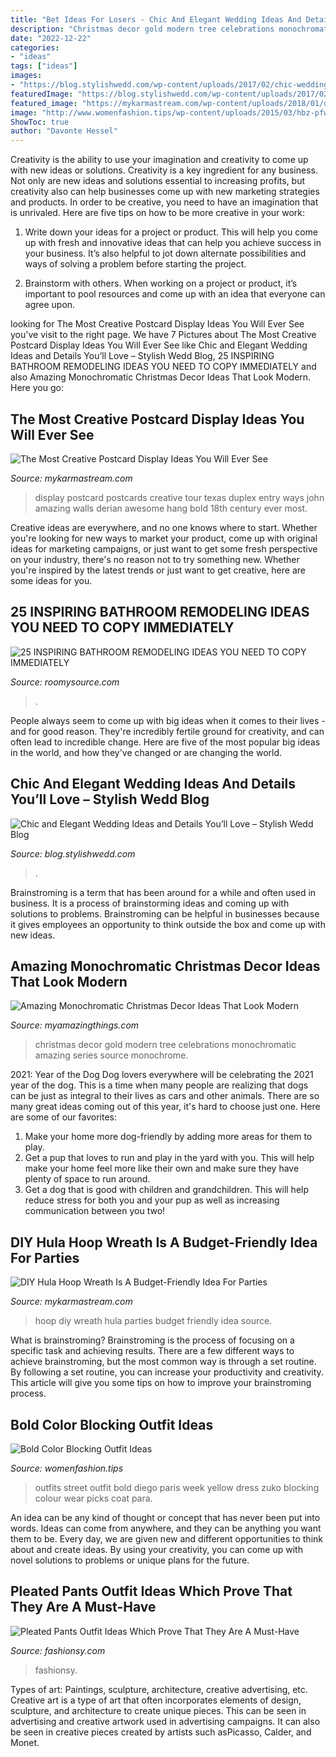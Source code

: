 ```yaml
---
title: "Bet Ideas For Losers - Chic And Elegant Wedding Ideas And Details You’ll Love – Stylish Wedd Blog"
description: "Christmas decor gold modern tree celebrations monochromatic amazing series source monochrome"
date: "2022-12-22"
categories:
- "ideas"
tags: ["ideas"]
images:
- "https://blog.stylishwedd.com/wp-content/uploads/2017/02/chic-wedding-reception-ideas-you-will-love.jpg"
featuredImage: "https://blog.stylishwedd.com/wp-content/uploads/2017/02/chic-wedding-reception-ideas-you-will-love.jpg"
featured_image: "https://mykarmastream.com/wp-content/uploads/2018/01/diy-hoola-hoop-wreath-.jpg"
image: "http://www.womenfashion.tips/wp-content/uploads/2015/03/hbz-pfw-ss2015-street-style-day7-24-77888416-lg-683x1024.jpg"
ShowToc: true
author: "Davonte Hessel"
---
```



Creativity is the ability to use your imagination and creativity to come up with new ideas or solutions.
Creativity is a key ingredient for any business. Not only are new ideas and solutions essential to increasing profits, but creativity also can help businesses come up with new marketing strategies and products. In order to be creative, you need to have an imagination that is unrivaled. Here are five tips on how to be more creative in your work: 
1. Write down your ideas for a project or product. This will help you come up with fresh and innovative ideas that can help you achieve success in your business. It’s also helpful to jot down alternate possibilities and ways of solving a problem before starting the project. 

2. Brainstorm with others. When working on a project or product, it’s important to pool resources and come up with an idea that everyone can agree upon.

	

		
looking for The Most Creative Postcard Display Ideas You Will Ever See you've visit to the right page. We have 7 Pictures about The Most Creative Postcard Display Ideas You Will Ever See like Chic and Elegant Wedding Ideas and Details You’ll Love – Stylish Wedd Blog, 25 INSPIRING BATHROOM REMODELING IDEAS YOU NEED TO COPY IMMEDIATELY and also Amazing Monochromatic Christmas Decor Ideas That Look Modern. Here you go:
		
    
## The Most Creative Postcard Display Ideas You Will Ever See

<img loading=lazy src="https://mykarmastream.com/wp-content/uploads/2018/05/postcard-display-3-.jpg" onerror="this.onerror=null;this.src='https://tse3.mm.bing.net/th?id=OIP.wOfAR3rBjPaLgf6lyPsHDgHaJQ&amp;pid=15.1';" alt="The Most Creative Postcard Display Ideas You Will Ever See">

_Source: mykarmastream.com_

>display postcard postcards creative tour texas duplex entry ways john amazing walls derian awesome hang bold 18th century ever most. 

	

Creative ideas are everywhere, and no one knows where to start. Whether you're looking for new ways to market your product, come up with original ideas for marketing campaigns, or just want to get some fresh perspective on your industry, there's no reason not to try something new. Whether you're inspired by the latest trends or just want to get creative, here are some ideas for you.

    
## 25 INSPIRING BATHROOM REMODELING IDEAS YOU NEED TO COPY IMMEDIATELY

<img loading=lazy src="https://roomysource.com/wp-content/uploads/2019/05/Amazing-Bathroom-Remodeling-Ideas-You-Need-to-Copy-Immediately-04.jpg" onerror="this.onerror=null;this.src='https://tse1.mm.bing.net/th?id=OIP.aq1HociHGg-113BoKTto-gHaLH&amp;pid=15.1';" alt="25 INSPIRING BATHROOM REMODELING IDEAS YOU NEED TO COPY IMMEDIATELY">

_Source: roomysource.com_

>. 

	

People always seem to come up with big ideas when it comes to their lives - and for good reason. They're incredibly fertile ground for creativity, and can often lead to incredible change. Here are five of the most popular big ideas in the world, and how they've changed or are changing the world.

    
## Chic And Elegant Wedding Ideas And Details You’ll Love – Stylish Wedd Blog

<img loading=lazy src="https://blog.stylishwedd.com/wp-content/uploads/2017/02/chic-wedding-reception-ideas-you-will-love.jpg" onerror="this.onerror=null;this.src='https://tse4.mm.bing.net/th?id=OIP._rEGTx0PJz-0BtDrNDJSCgHaRj&amp;pid=15.1';" alt="Chic and Elegant Wedding Ideas and Details You’ll Love – Stylish Wedd Blog">

_Source: blog.stylishwedd.com_

>. 

	

Brainstroming is a term that has been around for a while and often used in business. It is a process of brainstorming ideas and coming up with solutions to problems. Brainstroming can be helpful in businesses because it gives employees an opportunity to think outside the box and come up with new ideas.

    
## Amazing Monochromatic Christmas Decor Ideas That Look Modern

<img loading=lazy src="http://myamazingthings.com/wp-content/uploads/2017/12/monochrome-christmas-decor-.jpg" onerror="this.onerror=null;this.src='https://tse1.mm.bing.net/th?id=OIP.ne2gSelCEKVqkvWvhN8cCQHaK2&amp;pid=15.1';" alt="Amazing Monochromatic Christmas Decor Ideas That Look Modern">

_Source: myamazingthings.com_

>christmas decor gold modern tree celebrations monochromatic amazing series source monochrome. 

	

2021: Year of the Dog
Dog lovers everywhere will be celebrating the 2021 year of the dog. This is a time when many people are realizing that dogs can be just as integral to their lives as cars and other animals. There are so many great ideas coming out of this year, it's hard to choose just one. Here are some of our favorites: 
1) Make your home more dog-friendly by adding more areas for them to play.
2) Get a pup that loves to run and play in the yard with you. This will help make your home feel more like their own and make sure they have plenty of space to run around. 
3) Get a dog that is good with children and grandchildren. This will help reduce stress for both you and your pup as well as increasing communication between you two!

    
## DIY Hula Hoop Wreath Is A Budget-Friendly Idea For Parties

<img loading=lazy src="https://mykarmastream.com/wp-content/uploads/2018/01/diy-hoola-hoop-wreath-.jpg" onerror="this.onerror=null;this.src='https://tse1.mm.bing.net/th?id=OIP.ccXLLWj7Nu_vjocJ8iaGvwHaLH&amp;pid=15.1';" alt="DIY Hula Hoop Wreath Is A Budget-Friendly Idea For Parties">

_Source: mykarmastream.com_

>hoop diy wreath hula parties budget friendly idea source. 

	

What is brainstroming? Brainstroming is the process of focusing on a specific task and achieving results. There are a few different ways to achieve brainstroming, but the most common way is through a set routine. By following a set routine, you can increase your productivity and creativity. This article will give you some tips on how to improve your brainstroming process.

    
## Bold Color Blocking Outfit Ideas

<img loading=lazy src="http://www.womenfashion.tips/wp-content/uploads/2015/03/hbz-pfw-ss2015-street-style-day7-24-77888416-lg-683x1024.jpg" onerror="this.onerror=null;this.src='https://tse2.mm.bing.net/th?id=OIP.4faUgRuixSZLnuyccIjszAHaLG&amp;pid=15.1';" alt="Bold Color Blocking Outfit Ideas">

_Source: womenfashion.tips_

>outfits street outfit bold diego paris week yellow dress zuko blocking colour wear picks coat para. 

	

An idea can be any kind of thought or concept that has never been put into words. Ideas can come from anywhere, and they can be anything you want them to be. Every day, we are given new and different opportunities to think about and create ideas. By using your creativity, you can come up with novel solutions to problems or unique plans for the future.

    
## Pleated Pants Outfit Ideas Which Prove That They Are A Must-Have

<img loading=lazy src="https://fashionsy.com/wp-content/uploads/2018/02/plaid-pants-outfits-6-.jpg" onerror="this.onerror=null;this.src='https://tse4.mm.bing.net/th?id=OIP.1cxMRvoIdGJnMDP-4e8gYgHaL0&amp;pid=15.1';" alt="Pleated Pants Outfit Ideas Which Prove That They Are A Must-Have">

_Source: fashionsy.com_

>fashionsy. 

	

Types of art: Paintings, sculpture, architecture, creative advertising, etc.
Creative art is a type of art that often incorporates elements of design, sculpture, and architecture to create unique pieces. This can be seen in advertising and creative artwork used in advertising campaigns. It can also be seen in creative pieces created by artists such asPicasso, Calder, and Monet.

